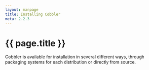 ```yaml
---
layout: manpage
title: Installing Cobbler
meta: 2.2.3
---
```

# {{ page.title }}

Cobbler is available for installation in several different ways, through packaging systems for each distribution or directly from source.
